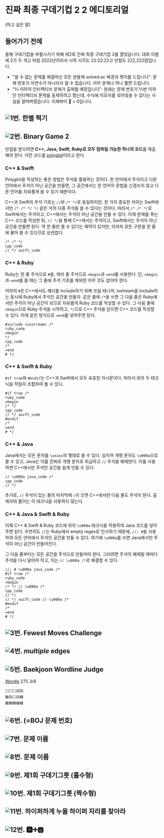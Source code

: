 # 진짜 최종 구데기컵 2 2 에디토리얼

(하고 싶은 말)

## 들어가기 전에

올해 구데기컵을 부활시키기 위해 제2회 진짜 최종 구데기컵 2를 열었습니다. 대회 이름에 2가 두 개고 마침 2022년이라서 시작 시각도 22:22:22고 만점도 222,222점입니다.

* "셀 수 없는 문제를 해결하신 모든 분들께 solved.ac 배경과 뱃지를 드립니다": 문제 번호가 자연수가 아니라서 셀 수 없습니다. 아무 문제나 하나 풀면 드립니다.
* "⅔ 이하의 인터랙티브 문제가 출제될 예정입니다": 원래는 문제 번호가 ⅔번 이하인 인터랙티브 문제를 출제하려고 했는데, 수식에 이모지를 섞어넣을 수 있다는 사실을 알아버렸습니다. 이제부터 📏 < 0입니다.

## ![1](https://user-images.githubusercontent.com/4417431/159480297-0b813cb4-d176-47c8-aa5d-50ba1b943c48.png)번. 한별 찍기

## ![2](https://user-images.githubusercontent.com/4417431/159480764-988028d3-5238-42f2-981f-8e25d6a47aa8.png)번. Binary Game 2

만점을 받으려면 **C++, Java, Swift, Ruby로 모두 컴파일 가능한 하나의 코드**를 제출해야 한다. 이런 코드를 [polyglot](https://en.wikipedia.org/wiki/Polyglot_(computing))이라고 한다.

### C++ & Swift
Polyglot을 작성하는 좋은 방법은 주석을 활용하는 것이다. 한 언어에서 주석이고 다른 언어에서 주석이 아닌 공간을 만들면, 그 공간에서는 한 언어의 문법을 신경쓰지 않고 다른 언어를 자유롭게 쓸 수 있기 때문이다.

C++과 Swift의 주석 기호는 `//`와 `/* */`로 동일하지만, 한 가지 중요한 차이는 Swift에서만 `/* /* */ */` 같은 식의 다중 주석을 쓸 수 있다는 것이다. 따라서 `/* /* */`로 Swift에서는 주석이고, C++에서는 주석이 아닌 공간을 만들 수 있다. 이제 문제를 푸는 C++ 코드를 작성한 뒤, `// */`을 통해 C++에서는 주석이고, Swift에서는 주석이 아닌 공간을 만들면 된다. 딱 한 줄만 쓸 수 있다는 제약이 있지만, 어차피 모든 구문을 한 줄에 몰아 쓸 수 있으므로 상관없다.

```
/* /* */
cpp_code
// */ swift_code
```

### C++ & Ruby
Ruby는 한 줄 주석으로 `#`을, 여러 줄 주석으로 `=begin`과 `=end`를 사용한다. 단, `=begin`과 `=end`를 쓸 때는 그 줄에 주석 기호를 제외한 아무 것도 없어야 한다.

어차피 `#`은 C++에서도 헤더를 include하기 위해 쓰일 테니까, iostream을 include하는 동시에 Ruby에서 주석인 공간을 만들자. 같은 줄에 `/*`을 쓰면 그 다음 줄은 Ruby에서만 주석이 아닌 공간이 되므로 자유롭게 Ruby 코드를 작성할 수 있다. 그 다음 줄에 `=begin`으로 Ruby 주석을 시작하고, `*/`으로 C++ 주석을 닫으면 C++ 코드를 작성할 수 있다. 이제 같은 방식으로 `=end`를 넣어주면 된다.

```
#include <iostream> /*
ruby_code
=begin
*/
cpp_code
/*
=end
# */
```

### C++ & Swift & Ruby
`#if true`와 `#endif`는 C++과 Swift에서 모두 유효한 지시문이다. 따라서 위의 두 테크닉을 적절히 조합하여 풀 수 있다.

```
#if true /*
ruby_code
=begin
/* */
cpp_code
// */ swift_code
#endif
/*
=end
# */
```

### C++ & Java
Java에서는 모든 문자를 `\uxxxx`의 형태로 쓸 수 있다. 심지어 개행 문자도 `\u000a`으로 쓸 수 있고, Java는 이를 진짜로 개행 문자로 취급하고 `//` 주석을 해제한다. 이를 사용하면 C++에서만 주석인 공간을 쉽게 만들 수 있다.

```
// \u000a java_code /*
cpp_code
// */
```

추가로, `//` 주석이 있는 줄의 마지막에 `\`이 오면 C++에서만 다음 줄도 주석이 된다. 출제자의 풀이는 이 테크닉을 사용하지 않는다.

### C++ & Java & Swift & Ruby
이제 C++ & Swift & Ruby 코드에 위의 `\u000a` 테크닉을 적용하여 Java 코드를 넣어주면 된다. 우연히도 `//`는 Ruby에서 empty regex로 인식하기 때문에, `//; #`을 사용하여 모든 언어에서 주석인 공간을 만들 수 있다. 여기에 `\u000a`를 쓰면 Java에서만 주석이 아닌 공간이 만들어진다.

그 다음 줄부터는 모든 공간을 주석으로 만들어야 한다. 그러려면 주석이 해제될 때마다 주석을 다시 달아야 하고, 이는 `// \u000a /*`로 해결할 수 있다.

```
//; # \u000a java_code /*
#if true /*
ruby_code
=begin
/* */ // \u000a /*
cpp_code
// */
// */ swift_code // \u000a /*
#endif
/*
=end
# */
```

## ![3](https://user-images.githubusercontent.com/4417431/159481765-13b348f4-29cb-45fb-81b3-0dec2141c30f.png)번. Fewest Moves Challenge

## ![4](https://user-images.githubusercontent.com/4417431/159481027-fedee281-4f4a-4d7f-8b8e-427eefebd0a9.png)번. _multiple_ edges

## ![5](https://user-images.githubusercontent.com/4417431/159481133-ea41767d-f5be-49a3-ad41-b51112e6c92b.png)번. Baekjoon Wordline Judge

[Wordle](https://en.wikipedia.org/wiki/Wordle) 275 3/6

```
⬜⬜⬜🟨🟨
🟩🟨⬜🟨🟩
🟩🟩🟩🟩🟩
```

## ![6](https://user-images.githubusercontent.com/4417431/159481232-3aa3fdf6-af20-47e2-8a8f-6f316b091f06.png)번.  (=BOJ 문제 번호)

## ![7](https://user-images.githubusercontent.com/4417431/159481340-8269345b-2208-4ab4-9291-8be95fcb5e09.png)번. 문제 이름

## ![8](https://user-images.githubusercontent.com/4417431/159481340-8269345b-2208-4ab4-9291-8be95fcb5e09.png)번. 문제 이름

## ![9](https://user-images.githubusercontent.com/4417431/159481562-1cf2838c-8b4e-42b1-b87f-bfbc2743f59f.png)번. 제1회 구데기그릇 (홀수형)

## ![10](https://user-images.githubusercontent.com/4417431/159481986-271660e3-5667-4f1a-b417-a6a84718f2db.png)번. 제1회 구데기그릇 (짝수형)

## ![11](https://user-images.githubusercontent.com/4417431/159481708-96effd29-70d8-4964-b218-5ab76438a444.png)번. 하이퍼하게 누울 하이퍼 자리를 찾아라

## ![12](https://user-images.githubusercontent.com/4417431/159480900-7a162c89-02fd-4ff0-aff9-88145c359537.png)번. 🅰➕🅱
